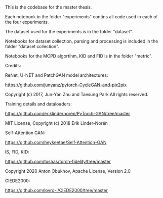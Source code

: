 This is the codebase for the master thesis.

Each notebook in the folder "experiments" contins all code used in each of the four experiments.

The dataset used for the experiments is in the folder "dataset".

Notebooks for dataset collection, parsing and processing is included in the folder "dataset collection".

Notebooks for the MCPD algortihm, KID and FID is in the folder "metric".


Credits:


ReNet, U-NET and PatchGAN model architectures:

https://github.com/junyanz/pytorch-CycleGAN-and-pix2pix

Copyright (c) 2017, Jun-Yan Zhu and Taesung Park
All rights reserved.



Training details and dataloaders:

https://github.com/eriklindernoren/PyTorch-GAN/tree/master 

MIT License, Copyright (c) 2018 Erik Linder-Norén


Self-Attention GAN:

https://github.com/heykeetae/Self-Attention-GAN


IS, FID, KID:

https://github.com/toshas/torch-fidelity/tree/master

Copyright 2020 Anton Obukhov, Apache License, Version 2.0


CIEDE2000:

https://github.com/lovro-i/CIEDE2000/tree/master
